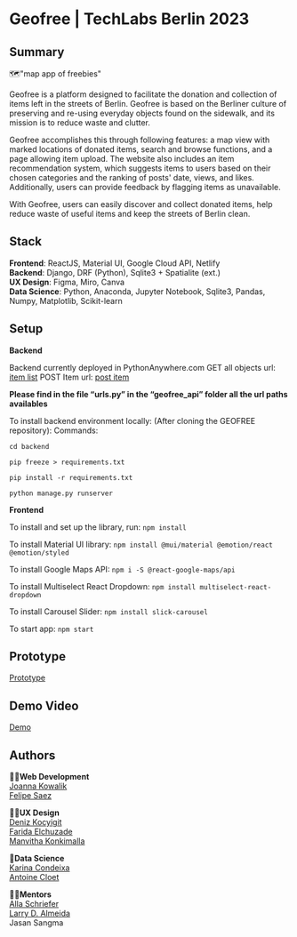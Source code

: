 # Geofree | TechLabs Berlin 2023

## Summary

🗺️"map app of freebies"

Geofree is a platform designed to facilitate the donation and collection of items left in the streets of Berlin. Geofree is based on the Berliner culture of preserving and re-using everyday objects found on the sidewalk, and its mission is to reduce waste and clutter.

Geofree accomplishes this through following features: a map view with marked locations of donated items, search and browse functions, and a page allowing item upload. The website also includes an item recommendation system, which suggests items to users based on their chosen categories and the ranking of posts' date, views, and likes. Additionally, users can provide feedback by flagging items as unavailable.

With Geofree, users can easily discover and collect donated items, help reduce waste of useful items and keep the streets of Berlin clean.

## Stack

**Frontend**: ReactJS, Material UI, Google Cloud API, Netlify <br>
**Backend**: Django, DRF (Python), Sqlite3 + Spatialite (ext.) <br>
**UX Design**: Figma, Miro, Canva <br>
**Data Science**: Python, Anaconda, Jupyter Notebook, Sqlite3, Pandas, Numpy, Matplotlib, Scikit-learn <br>

## Setup

**Backend**

Backend currently deployed in PythonAnywhere.com
GET all objects url: [item list](https://geofree.pythonanywhere.com/api/item-list/)
POST Item url: [post item](https://geofree.pythonanywhere.com/api/item-create/)

**Please find in the file “urls.py” in the “geofree_api” folder 
 all the url paths availables**

To install backend environment locally:
(After cloning the GEOFREE repository):
Commands:

`cd backend`

`pip freeze > requirements.txt`

`pip install -r requirements.txt`

`python manage.py runserver`

**Frontend**

To install and set up the library, run:
`npm install`

To install Material UI library:
`npm install @mui/material @emotion/react @emotion/styled`

To install Google Maps API:
`npm i -S @react-google-maps/api`

To install Multiselect React Dropdown:
`npm install multiselect-react-dropdown`

To install Carousel Slider:
`npm install slick-carousel`

To start app:
`npm start`

## Prototype

[Prototype](https://www.figma.com/file/15g4U2HhBDixWFGIPixypH/FINAL?node-id=606-14366&t=gnUCmsLLfOKCgdAr-0)

## Demo Video

[Demo](https://www.youtube.com/embed/R4wCXSiiUEk)

## Authors <br>

🧑‍💻**Web Development**<br>
[Joanna Kowalik](https://www.linkedin.com/in/joanna-kowalik-b8162614a/)<br>
[Felipe Saez](https://www.linkedin.com/in/felipe-saez-125711181/)<br>

👩‍🎨**UX Design**<br>
[Deniz Kocyigit](https://www.linkedin.com/in/deniz-k-/)<br>
[Farida Elchuzade](https://www.linkedin.com/in/farida-elchuzade/)<br>
[Manvitha Konkimalla](https://www.linkedin.com/in/manvitha-konkimalla/)<br>

🤖**Data Science**<br>
[Karina Condeixa](https://www.linkedin.com/in/karinacondeixa/)<br>
[Antoine Cloet](https://www.linkedin.com/in/toinecloet)<br>

🧑‍🏫**Mentors**<br>
[Alla Schriefer](https://www.linkedin.com/in/allaschriefer/)<br>
[Larry D. Almeida](https://www.linkedin.com/in/larrydalmeida/)<br>
Jasan Sangma
